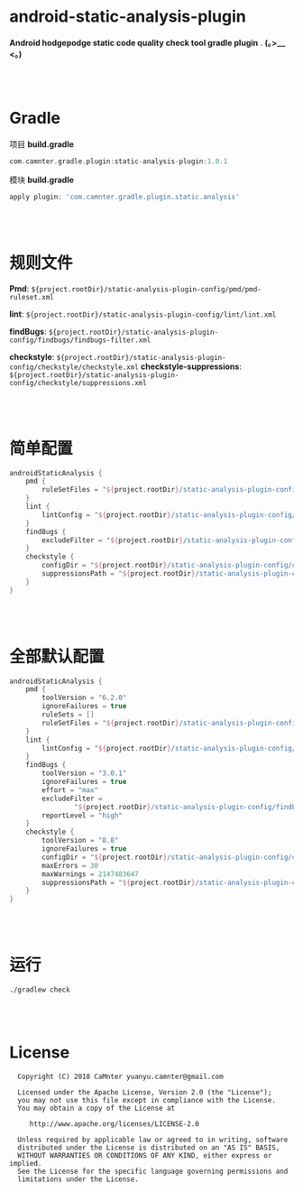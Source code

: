 # android-static-analysis-plugin

**Android hodgepodge static code quality check tool gradle plugin** . **(｡>﹏<｡)**   

<br>
<br>

# Gradle

项目 **build.gradle**

```gradle
com.camnter.gradle.plugin:static-analysis-plugin:1.0.1
```

模块 **build.gradle**

```gradle
apply plugin: 'com.camnter.gradle.plugin.static.analysis'
```

<br>
<br>

# 规则文件

**Pmd**: `${project.rootDir}/static-analysis-plugin-config/pmd/pmd-ruleset.xml`   

**lint**: `${project.rootDir}/static-analysis-plugin-config/lint/lint.xml`   

**findBugs**: `${project.rootDir}/static-analysis-plugin-config/findbugs/findbugs-filter.xml`   

**checkstyle**: `${project.rootDir}/static-analysis-plugin-config/checkstyle/checkstyle.xml`
**checkstyle-suppressions**: `${project.rootDir}/static-analysis-plugin-config/checkstyle/suppressions.xml`


<br>
<br>

# 简单配置

```gradle
androidStaticAnalysis {
    pmd {
        ruleSetFiles = "${project.rootDir}/static-analysis-plugin-config/pmd/pmd-ruleset.xml"
    }
    lint {
        lintConfig = "${project.rootDir}/static-analysis-plugin-config/lint/lint.xml"
    }
    findBugs {
        excludeFilter = "${project.rootDir}/static-analysis-plugin-config/findbugs/findbugs-filter.xml"
    }
    checkstyle {
        configDir = "${project.rootDir}/static-analysis-plugin-config/checkstyle/checkstyle.xml"
        suppressionsPath = "${project.rootDir}/static-analysis-plugin-config/checkstyle/suppressions.xml"
    }
}
```

<br>
<br>

# 全部默认配置

```gradle
androidStaticAnalysis {
    pmd {
        toolVersion = "6.2.0"
        ignoreFailures = true
        ruleSets = []
        ruleSetFiles = "${project.rootDir}/static-analysis-plugin-config/pmd/pmd-ruleset.xml"
    }
    lint {
        lintConfig = "${project.rootDir}/static-analysis-plugin-config/lint/lint.xml"
    }
    findBugs {
        toolVersion = "3.0.1"
        ignoreFailures = true
        effort = "max"
        excludeFilter =
                "${project.rootDir}/static-analysis-plugin-config/findbugs/findbugs-filter.xml"
        reportLevel = "high"
    }
    checkstyle {
        toolVersion = "8.8"
        ignoreFailures = true
        configDir = "${project.rootDir}/static-analysis-plugin-config/checkstyle/checkstyle.xml"
        maxErrors = 30
        maxWarnings = 2147483647
        suppressionsPath = "${project.rootDir}/static-analysis-plugin-config/checkstyle/suppressions.xml"
    }
}
```

<br>
<br>

# 运行

```shell
./gradlew check
```

<br>
<br>

# License

      Copyright (C) 2018 CaMnter yuanyu.camnter@gmail.com

      Licensed under the Apache License, Version 2.0 (the "License");
      you may not use this file except in compliance with the License.
      You may obtain a copy of the License at

         http://www.apache.org/licenses/LICENSE-2.0

      Unless required by applicable law or agreed to in writing, software
      distributed under the License is distributed on an "AS IS" BASIS,
      WITHOUT WARRANTIES OR CONDITIONS OF ANY KIND, either express or implied.
      See the License for the specific language governing permissions and
      limitations under the License.
